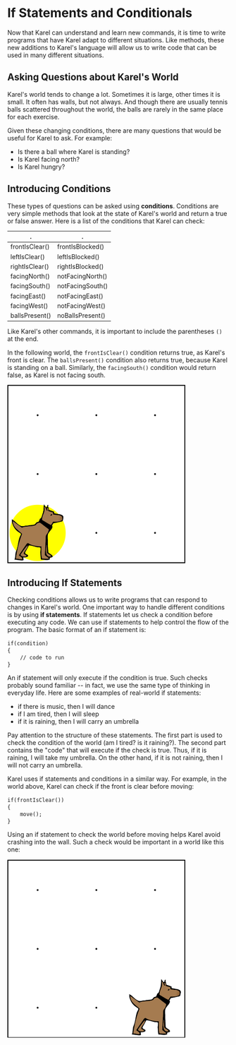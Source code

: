 # If Statements and Conditionals

Now that Karel can understand and learn new commands, it is time to write programs that have Karel adapt to different situations. Like methods, these new additions to Karel's language will allow us to write code that can be used in many different situations.

## Asking Questions about Karel's World

Karel's world tends to change a lot. Sometimes it is large, other times it is small. It often has walls, but not always. And though there are usually tennis balls scattered throughout the world, the balls are rarely in the same place for each exercise.

Given these changing conditions, there are many questions that would be useful for Karel to ask. For example:
 - Is there a ball where Karel is standing?
 - Is Karel facing north?
 - Is Karel hungry?


## Introducing Conditions

These types of questions can be asked using **conditions**. Conditions are very simple methods that look at the state of Karel's world and return a true or false answer. Here is a list of the conditions that Karel can check:

|    .|  .  |
| -------------- | ---------------- |
| frontIsClear() | frontIsBlocked() |
| leftIsClear()  | leftIsBlocked()  | 
| rightIsClear() | rightIsBlocked() | 
| facingNorth()  | notFacingNorth() |
| facingSouth()  | notFacingSouth() |
| facingEast()   | notFacingEast()  |
| facingWest()   | notFacingWest()  |
| ballsPresent() | noBallsPresent() |

Like Karel's other commands, it is important to include the parentheses `()` at the end.

In the following world, the `frontIsClear()` condition returns true, as Karel's front is clear. The `ballsPresent()` condition also returns true, because Karel is standing on a ball. Similarly, the `facingSouth()` condition would return false, as Karel is not facing south.

![Karel Conditions](../static/karel/karel-is-ball.png)


## Introducing If Statements

Checking conditions allows us to write programs that can respond to changes in Karel's world. One important way to handle different conditions is by using **if statements**. If statements let us check a condition before executing any code. 
We can use if statements to help control the flow of the program. The basic format of an if statement is:

    if(condition)
    {
        // code to run
    }

An if statement will only execute if the condition is true. Such checks probably sound familiar -- in fact, we use the same type of thinking in everyday life. Here are some examples of real-world if statements:

- if there is music, then I will dance
- if I am tired, then I will sleep
- if it is raining, then I will carry an umbrella

Pay attention to the structure of these statements. The first part is used to check the condition of the world (am I tired? is it raining?). The second part contains the "code" that will execute if the check is true. Thus, if it is raining, I will take my umbrella. On the other hand, if it is not raining, then I will not carry an umbrella.

Karel uses if statements and conditions in a similar way. For example, in the world above, Karel can check if the front is clear before moving:

    if(frontIsClear())
    {
        move();
    }
    
Using an if statement to check the world before moving helps Karel avoid crashing into the wall. Such a check would be important in a world like this one:

![Karel's front is blocked](../static/karel/karel-no-move.png)


